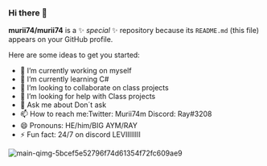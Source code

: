### Hi there 👋


**murii74/murii74** is a ✨ _special_ ✨ repository because its `README.md` (this file) appears on your GitHub profile.

Here are some ideas to get you started:

- 🔭 I’m currently working on myself
- 🌱 I’m currently learning C#
- 👯 I’m looking to collaborate on class projects
- 🤔 I’m looking for help with Class projects
- 💬 Ask me about Don´t ask 
- 📫 How to reach me:Twitter: Murii74m Discord: Ray#3208
- 😄 Pronouns: HE/him/BIG AYM/RAY
- ⚡ Fun fact: 24/7 on discord LEVIIIIIIII


![main-qimg-5bcef5e52796f74d61354f72fc609ae9](https://user-images.githubusercontent.com/94465437/185073843-4aac47e5-6c00-4606-94f2-58ed1d13ff4e.gif)








